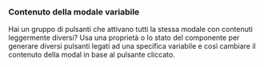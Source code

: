 ### Contenuto della modale variabile

Hai un gruppo di pulsanti che attivano tutti la stessa modale con contenuti leggermente diversi? Usa una proprietà o lo stato del componente per generare diversi pulsanti legati ad una specifica variabile e così cambiare il contenuto della modal in base al pulsante cliccato.

<!-- STORY -->